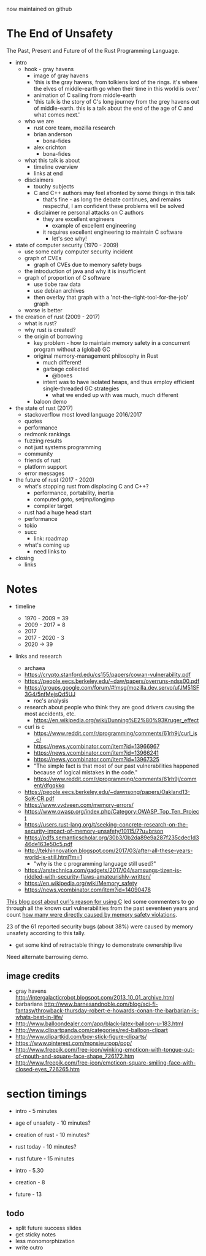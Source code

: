 now maintained on github

# The End of Unsafety

The Past, Present and Future of of the Rust Programming Language.

- intro
  - hook - gray havens
    - image of gray havens
    - 'this is the gray havens, from tolkiens lord of the rings. it's
      where the elves of middle-earth go when their time in this world
      is over.'
    - animation of C sailing from middle-earth
    - 'this talk is the story of C's long journey from the
      grey havens out of middle-earth. this is a talk about the end of
      the age of C and what comes next.'
  - who we are
    - rust core team, mozilla research
    - brian anderson
      - bona-fides
    - alex crichton
      - bona-fides
  - what this talk is about
    - timeline overview
    - links at end
  - disclaimers
    - touchy subjects
    - C and C++ authors may feel afronted by some things in this talk
      - that's fine - as long the debate continues, and remains
        respectful, I am confident these problems will be solved
    - disclaimer re personal attacks on C authors
      - they are excellent engineers
        - example of excellent engineering
      - it requires excellent engineering to maintain C software
        - let's see why!
- state of computer security (1970 - 2009)
  - use some early computer security incident
  - graph of CVEs
    - graph of CVEs due to memory safety bugs
  - the introduction of java and why it is insufficient
  - graph of proportion of C software
    - use tiobe raw data
    - use debian archives
    - then overlay that graph with a 'not-the-right-tool-for-the-job' graph
  - worse is better
- the creation of rust (2009 - 2017)
  - what is rust?
  - why rust is created?
  - the origin of borrowing
    - key problem - how to maintain memory safety in a concurrent
      program without a (global) GC
    - original memory-management philosophy in Rust
      - much different!
      - garbage collected
        - @boxes
      - intent was to have isolated heaps, and thus
        employ efficient single-threaded GC strategies
        - what we ended up with was much, much different
    - baloon demo
- the state of rust (2017)
  - stackoverflow most loved language 2016/2017
  - quotes
  - performance
  - redmonk rankings
  - fuzzing results
  - not just systems programming
  - community
  - friends of rust
  - platform support
  - error messages
- the future of rust (2017 - 2020)
  - what's stopping rust from displacing C and C++?
    - performance, portability, inertia
    - computed goto, setjmp/longjmp
    - compiler target
  - rust had a huge head start
  - performance
  - tokio
  - succ
    - link: roadmap
  - what's coming up
    - need links to
- closing
  - links

# Notes

- timeline
  - 1970 - 2009 = 39
  - 2009 - 2017 = 8
  - 2017
  - 2017 - 2020 - 3
  - 2020 -> 39

- links and research
  - archaea
  - https://crypto.stanford.edu/cs155/papers/cowan-vulnerability.pdf
  - https://people.eecs.berkeley.edu/~daw/papers/overruns-ndss00.pdf
  - https://groups.google.com/forum/#!msg/mozilla.dev.servo/ufJM51SF3G4/5nfMejsQd5UJ
    - roc's analysis
  - research about people who think they are good drivers causing the most accidents, etc.
    - https://en.wikipedia.org/wiki/Dunning%E2%80%93Kruger_effect
  - curl is c
    - https://www.reddit.com/r/programming/comments/61rh9j/curl_is_c/
    - https://news.ycombinator.com/item?id=13966967
    - https://news.ycombinator.com/item?id=13966241
    - https://news.ycombinator.com/item?id=13967325
    - "The simple fact is that most of our past vulnerabilities happened because of logical mistakes in the code."
    - https://www.reddit.com/r/programming/comments/61rh9j/comment/dfgqkkq
  - https://people.eecs.berkeley.edu/~dawnsong/papers/Oakland13-SoK-CR.pdf
  - https://www.vvdveen.com/memory-errors/
  - https://www.owasp.org/index.php/Category:OWASP_Top_Ten_Project
  - https://users.rust-lang.org/t/seeking-concrete-research-on-the-security-impact-of-memory-unsafety/10115/7?u=brson
  - https://pdfs.semanticscholar.org/30b3/0b2da89e9a287f235cdec1d346de163e50c5.pdf
  - http://tekhinnovation.blogspot.com/2017/03/after-all-these-years-world-is-still.html?m=1
    - "why is the c programming language still used?"
  - https://arstechnica.com/gadgets/2017/04/samsungs-tizen-is-riddled-with-security-flaws-amateurishly-written/
  - https://en.wikipedia.org/wiki/Memory_safety
  - https://news.ycombinator.com/item?id=14090478

[This blog post about curl's reason for using C][1] led some
commenters to go through all the known curl vulnerabilities from the
past seventeen years and count [how many were directly caused by
memory safety violations][2].

23 of the 61 reported security bugs (about 38%) were caused by memory
unsafety according to this tally.

[1]: https://daniel.haxx.se/blog/2017/03/27/curl-is-c/
[2]: https://www.reddit.com/r/programming/comments/61rh9j/curl_is_c/dfgvdw0/

- get some kind of retractable thingy to demonstrate ownership live

Need alternate barrowing demo.

## image credits

- gray havens http://intergalacticrobot.blogspot.com/2013_10_01_archive.html
- barbarians http://www.barnesandnoble.com/blog/sci-fi-fantasy/throwback-thursday-robert-e-howards-conan-the-barbarian-is-whats-best-in-life/
- http://www.balloondealer.com/app/black-latex-balloon-u-183.html
- http://www.clipartpanda.com/categories/red-balloon-clipart
- http://www.clipartkid.com/boy-stick-figure-cliparts/
- https://www.pinterest.com/monsieurpop/pop/
- http://www.freepik.com/free-icon/winking-emoticon-with-tongue-out-of-mouth-and-square-face-shape_726172.htm
- http://www.freepik.com/free-icon/emoticon-square-smiling-face-with-closed-eyes_726265.htm

# section timings

- intro - 5 minutes
- age of unsafety - 10 minutes?
- creation of rust - 10 minutes?
- rust today - 10 minutes?
- rust future - 15 minutes

- intro - 5.30
- creation - 8
- future - 13

## todo

- split future success slides
- get sticky notes
- less monomorphization
- write outro
